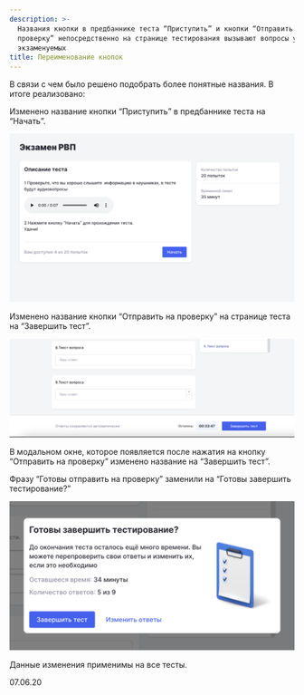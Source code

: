```yaml
---
description: >-
  Названия кнопки в предбаннике теста “Приступить” и кнопки “Отправить на
  проверку” непосредственно на странице тестирования вызывают вопросы у
  экзаменуемых
title: Переименование кнопок
---
```


В связи с чем было решено подобрать более понятные названия. В итоге реализовано:

Изменено название кнопки “Приступить” в предбаннике теста на “Начать”.

![](<../../.gitbook/assets/Снимок экрана 2024-06-07 в 15.58.52.png>)

Изменено название кнопки “Отправить на проверку” на странице теста на “Завершить тест”.

![](<../../.gitbook/assets/Снимок экрана 2024-06-07 в 16.00.47.png>)

В модальном окне, которое появляется после нажатия на кнопку “Отправить на проверку”  изменено название на “Завершить тест”.

Фразу “Готовы отправить на проверку” заменили на “Готовы завершить тестирование?”

![](<../../.gitbook/assets/Снимок экрана 2024-06-07 в 16.01.11.png>)

Данные изменения применимы на все тесты.

07\.06.20